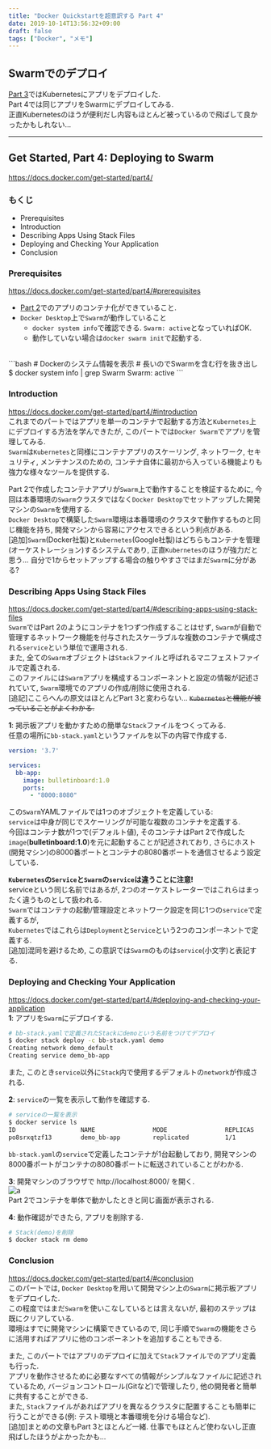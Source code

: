 ```yaml
---
title: "Docker Quickstartを超意訳する Part 4"
date: 2019-10-14T13:56:32+09:00
draft: false
tags: ["Docker", "メモ"]
---
```


## Swarmでのデプロイ
[Part 3](https://uzimihsr.github.io/post/2019-10-13-docker-03/)ではKubernetesにアプリをデプロイした.  
Part 4では同じアプリをSwarmにデプロイしてみる.  
正直Kubernetesのほうが便利だし内容もほとんど被っているので飛ばして良かったかもしれない...  

<!--more-->
---

## Get Started, Part 4: Deploying to Swarm
https://docs.docker.com/get-started/part4/  

### もくじ
- Prerequisites
- Introduction
- Describing Apps Using Stack Files
- Deploying and Checking Your Application
- Conclusion

### Prerequisites
https://docs.docker.com/get-started/part4/#prerequisites  

- [Part 2](https://uzimihsr.github.io/post/2019-10-12-docker-02/)でのアプリのコンテナ化ができていること.  
- `Docker Desktop`上で`Swarm`が動作していること  
    - `docker system info`で確認できる. `Swarm: active`となっていればOK.  
    - 動作していない場合は`docker swarm init`で起動する.  

<br>
```bash
# Dockerのシステム情報を表示
# 長いのでSwarmを含む行を抜き出し
$ docker system info | grep Swarm
 Swarm: active
```

### Introduction
https://docs.docker.com/get-started/part4/#introduction  
これまでのパートではアプリを単一のコンテナで起動する方法と`Kubernetes`上にデプロイする方法を学んできたが,  このパートでは`Docker Swarm`でアプリを管理してみる.  
`Swarm`は`Kubernetes`と同様にコンテナアプリのスケーリング, ネットワーク, セキュリティ, メンテナンスのための, コンテナ自体に最初から入っている機能よりも強力な様々なツールを提供する.  

Part 2で作成したコンテナアプリが`Swarm`上で動作することを検証するために, 今回は本番環境の`Swarm`クラスタではなく`Docker Desktop`でセットアップした開発マシンの`Swarm`を使用する.  
`Docker Desktop`で構築した`Swarm`環境は本番環境のクラスタで動作するものと同じ機能を持ち, 開発マシンから容易にアクセスできるという利点がある.  
[追加]`Swarm`(Docker社製)と`Kubernetes`(Google社製)はどちらもコンテナを管理(オーケストレーション)するシステムであり, 正直`Kubernetes`のほうが強力だと思う...
自分で1からセットアップする場合の触りやすさではまだ`Swarm`に分がある?  

### Describing Apps Using Stack Files
https://docs.docker.com/get-started/part4/#describing-apps-using-stack-files  
`Swarm`ではPart 2のようにコンテナを1つずつ作成することはせず, `Swarm`が自動で管理するネットワーク機能を付与されたスケーラブルな複数のコンテナで構成される`service`という単位で運用される.  
また, 全ての`Swarm`オブジェクトは`Stack`ファイルと呼ばれるマニフェストファイルで定義される.  
このファイルには`Swarm`アプリを構成するコンポーネントと設定の情報が記述されていて, `Swarm`環境でのアプリの作成/削除に使用される.  
[追記]ここらへんの原文はほとんどPart 3と変わらない... ~~`Kubernetes`と機能が被っていることがよくわかる.~~  

**1**: 掲示板アプリを動かすための簡単な`Stack`ファイルをつくってみる.  
任意の場所に`bb-stack.yaml`というファイルを以下の内容で作成する.  
```yaml
version: '3.7'    

services:
  bb-app:
    image: bulletinboard:1.0
    ports:
      - "8000:8080"
```
この`Swarm`YAMLファイルでは1つのオブジェクトを定義している:  
`service`は中身が同じでスケーリングが可能な複数のコンテナを定義する.  
今回はコンテナ数が1つで(デフォルト値), そのコンテナはPart 2で作成した`image`(**bulletinboard:1.0**)を元に起動することが記述されており,
さらにホスト(開発マシン)の8000番ポートとコンテナの8080番ポートを通信させるよう設定している.  

**`Kubernetes`の`Service`と`Swarm`の`service`は違うことに注意!**  
serviceという同じ名前ではあるが, 2つのオーケストレーターではこれらはまったく違うものとして扱われる.  
`Swarm`ではコンテナの起動/管理設定とネットワーク設定を同じ1つの`service`で定義するが,  
`Kubernetes`ではこれらは`Deployment`と`Service`という2つのコンポーネントで定義する.  
[追加]混同を避けるため, この意訳では`Swarm`のものは`service`(小文字)と表記する.  

### Deploying and Checking Your Application
https://docs.docker.com/get-started/part4/#deploying-and-checking-your-application  
**1**: アプリを`Swarm`にデプロイする.  
```bash
# bb-stack.yamlで定義されたStackにdemoという名前をつけてデプロイ
$ docker stack deploy -c bb-stack.yaml demo
Creating network demo_default
Creating service demo_bb-app
```
また, このとき`service`以外に`Stack`内で使用するデフォルトの`network`が作成される.  

**2**: `service`の一覧を表示して動作を確認する.  
```bash
# serviceの一覧を表示
$ docker service ls
ID                  NAME                MODE                REPLICAS            IMAGE               PORTS
po8srxqtzf13        demo_bb-app         replicated          1/1                 bulletinboard:1.0   *:8000->8080/tcp
```
`bb-stack.yaml`の`service`で定義したコンテナが1台起動しており, 開発マシンの8000番ポートがコンテナの8080番ポートに転送されていることがわかる.  

**3**: 開発マシンのブラウザで http://localhost:8000/ を開く.  
![a](/images/2019-10-14-sc01.png)  
Part 2でコンテナを単体で動かしたときと同じ画面が表示される.  

**4**: 動作確認ができたら, アプリを削除する.  
```bash
# Stack(demo)を削除
$ docker stack rm demo
```

### Conclusion
https://docs.docker.com/get-started/part4/#conclusion  
このパートでは, `Docker Desktop`を用いて開発マシン上の`Swarm`に掲示板アプリをデプロイした.  
この程度ではまだ`Swarm`を使いこなしているとは言えないが, 最初のステップは既にクリアしている.  
環境はすでに開発マシンに構築できているので, 同じ手順で`Swarm`の機能をさらに活用すればアプリに他のコンポーネントを追加することもできる.  

また, このパートではアプリのデプロイに加えて`Stack`ファイルでのアプリ定義も行った.  
アプリを動作させるために必要なすべての情報がシンプルなファイルに記述されているため, バージョンコントロール(Gitなど)で管理したり, 他の開発者と簡単に共有することができる.  
また, `Stack`ファイルがあればアプリを異なるクラスタに配置することも簡単に行うことができる(例: テスト環境と本番環境を分ける場合など).  
[追加]まとめの文章もPart 3とほとんど一緒. 仕事でもほとんど使わないし正直飛ばしたほうがよかったかも...
